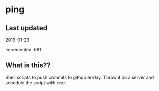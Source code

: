 # ping

## Last updated
2019-01-23

Incremented: 691

## What is this??
Shell scripts to push commits to github errday. Throw it on a server and schedule the script with `cron`
